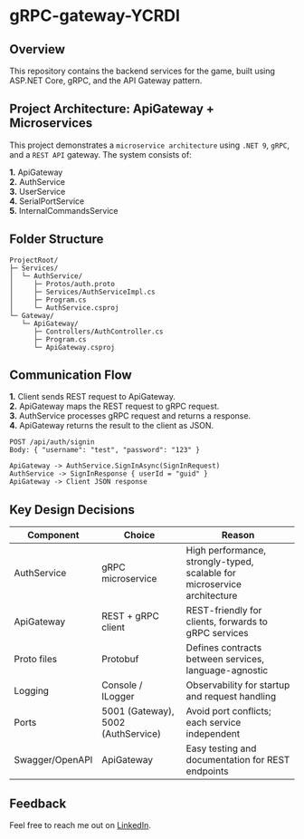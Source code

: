 # gRPC-gateway-YCRDI

## Overview
This repository contains the backend services for the game, built using ASP.NET Core, gRPC, and the API Gateway pattern.

## Project Architecture: ApiGateway + Microservices
This project demonstrates a `microservice architecture` using `.NET 9`, `gRPC`, and a `REST API` gateway. The system consists of:

**1.** ApiGateway \
**2.** AuthService \
**3.** UserService \
**4.** SerialPortService \
**5.** InternalCommandsService

## Folder Structure
```
ProjectRoot/
├─ Services/
│  └─ AuthService/
│     ├─ Protos/auth.proto
│     ├─ Services/AuthServiceImpl.cs
│     ├─ Program.cs
│     └─ AuthService.csproj
└─ Gateway/
   └─ ApiGateway/
      ├─ Controllers/AuthController.cs
      ├─ Program.cs
      └─ ApiGateway.csproj
```

## Communication Flow
**1.** Client sends REST request to ApiGateway. \
**2.** ApiGateway maps the REST request to gRPC request. \
**3.** AuthService processes gRPC request and returns a response. \
**4.** ApiGateway returns the result to the client as JSON.

```
POST /api/auth/signin
Body: { "username": "test", "password": "123" }

ApiGateway -> AuthService.SignInAsync(SignInRequest)
AuthService -> SignInResponse { userId = "guid" }
ApiGateway -> Client JSON response
```

## Key Design Decisions
| Component       | Choice                             | Reason                                                                   |
| --------------- | ---------------------------------- | ------------------------------------------------------------------------ |
| AuthService     | gRPC microservice                  | High performance, strongly-typed, scalable for microservice architecture |
| ApiGateway      | REST + gRPC client                 | REST-friendly for clients, forwards to gRPC services                     |
| Proto files     | Protobuf                           | Defines contracts between services, language-agnostic                    |
| Logging         | Console / ILogger                  | Observability for startup and request handling                           |
| Ports           | 5001 (Gateway), 5002 (AuthService) | Avoid port conflicts; each service independent                           |
| Swagger/OpenAPI | ApiGateway                         | Easy testing and documentation for REST endpoints                        |


## Feedback
Feel free to reach me out on [LinkedIn](https://www.linkedin.com/in/vaahe/).
